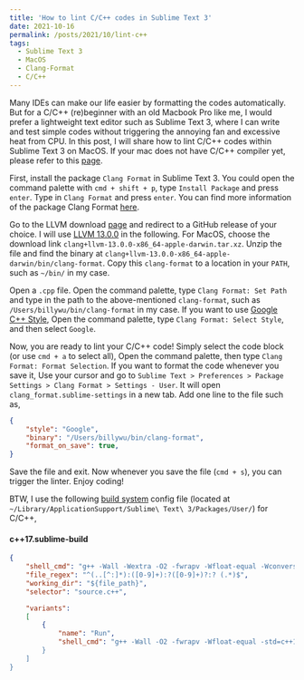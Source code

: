 ```yaml
---
title: 'How to lint C/C++ codes in Sublime Text 3'
date: 2021-10-16
permalink: /posts/2021/10/lint-c++
tags:
  - Sublime Text 3
  - MacOS
  - Clang-Format
  - C/C++
---
```


Many IDEs can make our life easier by formatting the codes automatically. But for a C/C++ (re)beginner with an old Macbook Pro like me, I would prefer a lightweight text editor such as Sublime Text 3, where I can write and test simple codes without triggering the annoying fan and excessive heat from CPU. In this post, I will share how to lint C/C++ codes within Sublime Text 3 on MacOS. If your mac does not have C/C++ compiler yet, please refer to this [page](https://www.geeksforgeeks.org/different-ways-to-setting-up-environment-for-cpp-programming-in-mac/).

First, install the package `Clang Format` in Sublime Text 3. You could open the command palette with `cmd + shift + p`, type `Install Package` and press `enter`. Type in `Clang Format` and press `enter`. You can find more information of the package Clang Format [here](https://packagecontrol.io/packages/Clang%20Format).

Go to the LLVM download [page](https://releases.llvm.org/download.html) and redirect to a GitHub release of your choice. I will use [LLVM 13.0.0](https://github.com/llvm/llvm-project/releases/tag/llvmorg-13.0.0) in the following. For MacOS, choose the download link `clang+llvm-13.0.0-x86_64-apple-darwin.tar.xz`. Unzip the file and find the binary at `clang+llvm-13.0.0-x86_64-apple-darwin/bin/clang-format`. Copy this `clang-format` to a location in your `PATH`, such as `~/bin/` in my case.

Open a `.cpp` file. Open the command palette, type `Clang Format: Set Path` and type in the path to the above-mentioned `clang-format`, such as `/Users/billywu/bin/clang-format` in my case. If you want to use [Google C++ Style](https://google.github.io/styleguide/cppguide.html), Open the command palette, type `Clang Format: Select Style`, and then select `Google`.

Now, you are ready to lint your C/C++ code! Simply select the code block (or use `cmd + a` to select all), Open the command palette, then type `Clang Format: Format Selection`. If you want to format the code whenever you save it, Use your cursor and go to `Sublime Text > Preferences > Package Settings > Clang Format > Settings - User`. It will open `clang_format.sublime-settings` in a new tab. Add one line to the file such as,
```json
{
	"style": "Google",
	"binary": "/Users/billywu/bin/clang-format",
	"format_on_save": true,
}			   
```

Save the file and exit. Now whenever you save the file (`cmd + s`), you can trigger the linter. Enjoy coding!

BTW, I use the following [build system](https://www.sublimetext.com/docs/build_systems.html) config file (located at `~/Library/ApplicationSupport/Sublime\ Text\ 3/Packages/User/`) for C/C++,
#### **c++17.sublime-build**
```json
{
    "shell_cmd": "g++ -Wall -Wextra -O2 -fwrapv -Wfloat-equal -Wconversion -std=c++17 \"${file}\" -o \"${file_path}/${file_base_name}\"",
    "file_regex": "^(..[^:]*):([0-9]+):?([0-9]+)?:? (.*)$",
    "working_dir": "${file_path}",
    "selector": "source.c++",

    "variants":
    [
        {
            "name": "Run",
            "shell_cmd": "g++ -Wall -O2 -fwrapv -Wfloat-equal -std=c++17 \"${file}\" -o \"${file_path}/${file_base_name}\" && \"${file_path}/${file_base_name}\\""
        }
    ]
}

```
